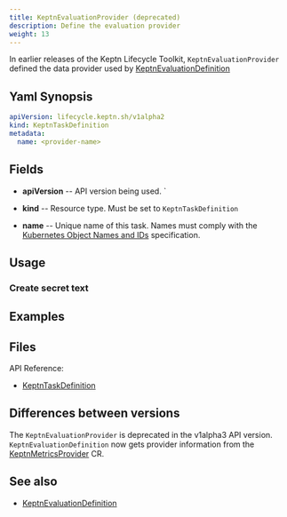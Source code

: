 ```yaml
---
title: KeptnEvaluationProvider (deprecated)
description: Define the evaluation provider
weight: 13
---
```


In earlier releases of the Keptn Lifecycle Toolkit,
`KeptnEvaluationProvider` defined the data provider
used by [KeptnEvaluationDefinition](evaluationdefinition.md)

## Yaml Synopsis

```yaml
apiVersion: lifecycle.keptn.sh/v1alpha2
kind: KeptnTaskDefinition
metadata:
  name: <provider-name>
```

## Fields

* **apiVersion** -- API version being used.
`
* **kind** -- Resource type.
   Must be set to `KeptnTaskDefinition`

* **name** -- Unique name of this task.
  Names must comply with the
  [Kubernetes Object Names and IDs](https://kubernetes.io/docs/concepts/overview/working-with-objects/names/#dns-subdomain-names)
  specification.

## Usage

### Create secret text

## Examples

## Files

API Reference:

* [KeptnTaskDefinition](../crd-ref/lifecycle/v1alpha3/_index.md#keptntaskdefinition)

## Differences between versions

The `KeptnEvaluationProvider` is deprecated in the v1alpha3 API version.
`KeptnEvaluationDefinition` now gets provider information from the
[KeptnMetricsProvider](metricsprovider.md) CR.

## See also

* [KeptnEvaluationDefinition](evaluationdefinition.md)
